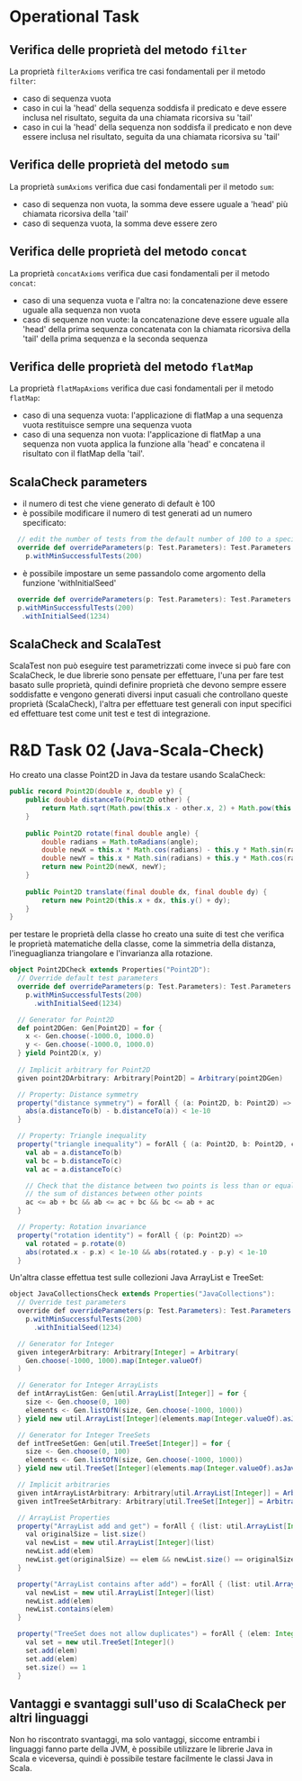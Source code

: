 # Operational Task

## Verifica delle proprietà del metodo `filter`
La proprietà `filterAxioms` verifica tre casi fondamentali per il metodo `filter`:
- caso di sequenza vuota
- caso in cui la 'head' della sequenza soddisfa il predicato e deve essere inclusa nel risultato, seguita da una chiamata ricorsiva su 'tail'
- caso in cui la 'head' della sequenza non soddisfa il predicato e non deve essere inclusa nel risultato, seguita da una chiamata ricorsiva su 'tail'

## Verifica delle proprietà del metodo `sum`
La proprietà `sumAxioms` verifica due casi fondamentali per il metodo `sum`:
- caso di sequenza non vuota, la somma deve essere uguale a 'head' più chiamata ricorsiva della 'tail'
- caso di sequenza vuota, la somma deve essere zero

## Verifica delle proprietà del metodo `concat`
La proprietà `concatAxioms` verifica due casi fondamentali per il metodo `concat`:
- caso di una sequenza vuota e l'altra no: la concatenazione deve essere uguale alla sequenza non vuota
- caso di sequenze non vuote: la concatenazione deve essere uguale alla 'head' della prima sequenza concatenata con la chiamata ricorsiva della 'tail' della prima sequenza e la seconda sequenza

## Verifica delle proprietà del metodo `flatMap`
La proprietà `flatMapAxioms` verifica due casi fondamentali per il metodo `flatMap`:
- caso di una sequenza vuota: l'applicazione di flatMap a una sequenza vuota restituisce sempre una sequenza vuota
- caso di una sequenza non vuota: l'applicazione di flatMap a una sequenza non vuota applica la funzione alla 'head' e concatena il risultato con il flatMap della 'tail'.

## ScalaCheck parameters
- il numero di test che viene generato di default è 100
- è possibile modificare il numero di test generati ad un numero specificato:
```scala
  // edit the number of tests from the default number of 100 to a specified amount
  override def overrideParameters(p: Test.Parameters): Test.Parameters =
    p.withMinSuccessfulTests(200)
```
- è possibile impostare un seme passandolo come argomento della funzione 'withInitialSeed'
```scala
  override def overrideParameters(p: Test.Parameters): Test.Parameters =
  p.withMinSuccessfulTests(200)
   .withInitialSeed(1234)
```

## ScalaCheck and ScalaTest
ScalaTest non può eseguire test parametrizzati come invece si può fare con ScalaCheck, le due librerie sono pensate per
effettuare, l'una per fare test basato sulle proprietà, quindi definire proprietà che devono sempre essere soddisfatte e
vengono generati diversi input casuali che controllano queste proprietà (ScalaCheck), l'altra per effettuare test
generali con input specifici ed effettuare test come unit test e test di integrazione.

# R&D Task 02 (Java-Scala-Check)
Ho creato una classe Point2D in Java da testare usando ScalaCheck:

```java
public record Point2D(double x, double y) {
    public double distanceTo(Point2D other) {
        return Math.sqrt(Math.pow(this.x - other.x, 2) + Math.pow(this.y - other.y, 2));
    }
    
    public Point2D rotate(final double angle) {
        double radians = Math.toRadians(angle);
        double newX = this.x * Math.cos(radians) - this.y * Math.sin(radians);
        double newY = this.x * Math.sin(radians) + this.y * Math.cos(radians);
        return new Point2D(newX, newY);
    }
    
    public Point2D translate(final double dx, final double dy) {
        return new Point2D(this.x + dx, this.y() + dy);
    }
}
```

per testare le proprietà della classe ho creato una suite di test che verifica le proprietà matematiche della classe,
come la simmetria della distanza, l'ineguaglianza triangolare e l'invarianza alla rotazione.

```scala
object Point2DCheck extends Properties("Point2D"):
  // Override default test parameters
  override def overrideParameters(p: Test.Parameters): Test.Parameters =
    p.withMinSuccessfulTests(200)
      .withInitialSeed(1234)

  // Generator for Point2D
  def point2DGen: Gen[Point2D] = for {
    x <- Gen.choose(-1000.0, 1000.0)
    y <- Gen.choose(-1000.0, 1000.0)
  } yield Point2D(x, y)
  
  // Implicit arbitrary for Point2D
  given point2DArbitrary: Arbitrary[Point2D] = Arbitrary(point2DGen)

  // Property: Distance symmetry
  property("distance symmetry") = forAll { (a: Point2D, b: Point2D) =>
    abs(a.distanceTo(b) - b.distanceTo(a)) < 1e-10
  }

  // Property: Triangle inequality
  property("triangle inequality") = forAll { (a: Point2D, b: Point2D, c: Point2D) =>
    val ab = a.distanceTo(b)
    val bc = b.distanceTo(c)
    val ac = a.distanceTo(c)

    // Check that the distance between two points is less than or equal to
    // the sum of distances between other points
    ac <= ab + bc && ab <= ac + bc && bc <= ab + ac
  }

  // Property: Rotation invariance
  property("rotation identity") = forAll { (p: Point2D) =>
    val rotated = p.rotate(0)
    abs(rotated.x - p.x) < 1e-10 && abs(rotated.y - p.y) < 1e-10
  }
```

Un'altra classe effettua test sulle collezioni Java ArrayList e TreeSet:

```java
object JavaCollectionsCheck extends Properties("JavaCollections"):
  // Override test parameters
  override def overrideParameters(p: Test.Parameters): Test.Parameters =
    p.withMinSuccessfulTests(200)
      .withInitialSeed(1234)

  // Generator for Integer
  given integerArbitrary: Arbitrary[Integer] = Arbitrary(
    Gen.choose(-1000, 1000).map(Integer.valueOf)
  )

  // Generator for Integer ArrayLists
  def intArrayListGen: Gen[util.ArrayList[Integer]] = for {
    size <- Gen.choose(0, 100)
    elements <- Gen.listOfN(size, Gen.choose(-1000, 1000))
  } yield new util.ArrayList[Integer](elements.map(Integer.valueOf).asJava)

  // Generator for Integer TreeSets
  def intTreeSetGen: Gen[util.TreeSet[Integer]] = for {
    size <- Gen.choose(0, 100)
    elements <- Gen.listOfN(size, Gen.choose(-1000, 1000))
  } yield new util.TreeSet[Integer](elements.map(Integer.valueOf).asJava)

  // Implicit arbitraries
  given intArrayListArbitrary: Arbitrary[util.ArrayList[Integer]] = Arbitrary(intArrayListGen)
  given intTreeSetArbitrary: Arbitrary[util.TreeSet[Integer]] = Arbitrary(intTreeSetGen)

  // ArrayList Properties
  property("ArrayList add and get") = forAll { (list: util.ArrayList[Integer], elem: Integer) =>
    val originalSize = list.size()
    val newList = new util.ArrayList[Integer](list)
    newList.add(elem)
    newList.get(originalSize) == elem && newList.size() == originalSize + 1
  }

  property("ArrayList contains after add") = forAll { (list: util.ArrayList[Integer], elem: Integer) =>
    val newList = new util.ArrayList[Integer](list)
    newList.add(elem)
    newList.contains(elem)
  }

  property("TreeSet does not allow duplicates") = forAll { (elem: Integer) =>
    val set = new util.TreeSet[Integer]()
    set.add(elem)
    set.add(elem)
    set.size() == 1
  }
```

## Vantaggi e svantaggi sull'uso di ScalaCheck per altri linguaggi
Non ho riscontrato svantaggi, ma solo vantaggi, siccome entrambi i linguaggi fanno parte della JVM, è possibile
utilizzare le librerie Java in Scala e viceversa, quindi è possibile testare facilmente le classi Java in Scala.
